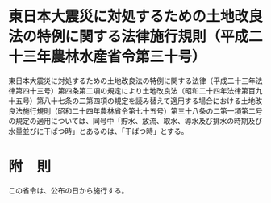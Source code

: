 # 東日本大震災に対処するための土地改良法の特例に関する法律施行規則（平成二十三年農林水産省令第三十号）
東日本大震災に対処するための土地改良法の特例に関する法律（平成二十三年法律第四十三号）第四条第二項の規定により土地改良法（昭和二十四年法律第百九十五号）第八十七条の二第四項の規定を読み替えて適用する場合における土地改良法施行規則（昭和二十四年農林省令第七十五号）第三十八条の二第一項第二号の規定の適用については、同号中「貯水、放流、取水、導水及び排水の時期及び水量並びに干ばつ時」とあるのは、「干ばつ時」とする。
# 附　則
この省令は、公布の日から施行する。
